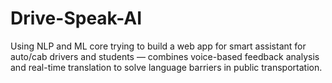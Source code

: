 # Drive-Speak-AI
Using NLP and ML core trying to build a web app for smart assistant for auto/cab drivers and students — combines voice-based feedback analysis and real-time translation to solve language barriers in public transportation.
